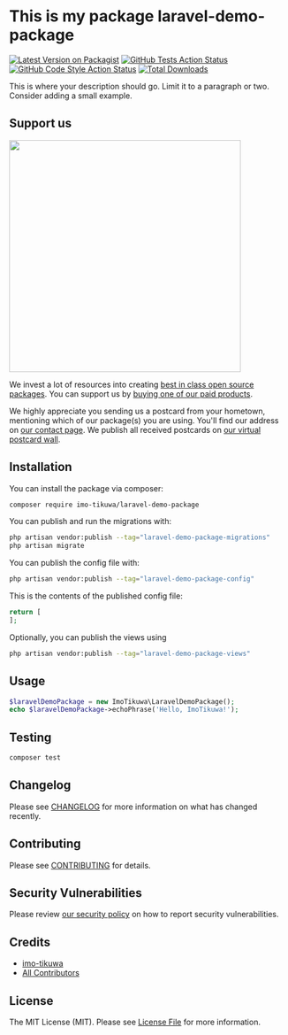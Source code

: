 # This is my package laravel-demo-package

[![Latest Version on Packagist](https://img.shields.io/packagist/v/imo-tikuwa/laravel-demo-package.svg?style=flat-square)](https://packagist.org/packages/imo-tikuwa/laravel-demo-package)
[![GitHub Tests Action Status](https://img.shields.io/github/actions/workflow/status/imo-tikuwa/laravel-demo-package/run-tests.yml?branch=main&label=tests&style=flat-square)](https://github.com/imo-tikuwa/laravel-demo-package/actions?query=workflow%3Arun-tests+branch%3Amain)
[![GitHub Code Style Action Status](https://img.shields.io/github/actions/workflow/status/imo-tikuwa/laravel-demo-package/fix-php-code-style-issues.yml?branch=main&label=code%20style&style=flat-square)](https://github.com/imo-tikuwa/laravel-demo-package/actions?query=workflow%3A"Fix+PHP+code+style+issues"+branch%3Amain)
[![Total Downloads](https://img.shields.io/packagist/dt/imo-tikuwa/laravel-demo-package.svg?style=flat-square)](https://packagist.org/packages/imo-tikuwa/laravel-demo-package)

This is where your description should go. Limit it to a paragraph or two. Consider adding a small example.

## Support us

[<img src="https://github-ads.s3.eu-central-1.amazonaws.com/laravel-demo-package.jpg?t=1" width="419px" />](https://spatie.be/github-ad-click/laravel-demo-package)

We invest a lot of resources into creating [best in class open source packages](https://spatie.be/open-source). You can support us by [buying one of our paid products](https://spatie.be/open-source/support-us).

We highly appreciate you sending us a postcard from your hometown, mentioning which of our package(s) you are using. You'll find our address on [our contact page](https://spatie.be/about-us). We publish all received postcards on [our virtual postcard wall](https://spatie.be/open-source/postcards).

## Installation

You can install the package via composer:

```bash
composer require imo-tikuwa/laravel-demo-package
```

You can publish and run the migrations with:

```bash
php artisan vendor:publish --tag="laravel-demo-package-migrations"
php artisan migrate
```

You can publish the config file with:

```bash
php artisan vendor:publish --tag="laravel-demo-package-config"
```

This is the contents of the published config file:

```php
return [
];
```

Optionally, you can publish the views using

```bash
php artisan vendor:publish --tag="laravel-demo-package-views"
```

## Usage

```php
$laravelDemoPackage = new ImoTikuwa\LaravelDemoPackage();
echo $laravelDemoPackage->echoPhrase('Hello, ImoTikuwa!');
```

## Testing

```bash
composer test
```

## Changelog

Please see [CHANGELOG](CHANGELOG.md) for more information on what has changed recently.

## Contributing

Please see [CONTRIBUTING](CONTRIBUTING.md) for details.

## Security Vulnerabilities

Please review [our security policy](../../security/policy) on how to report security vulnerabilities.

## Credits

- [imo-tikuwa](https://github.com/imo-tikuwa)
- [All Contributors](../../contributors)

## License

The MIT License (MIT). Please see [License File](LICENSE.md) for more information.
